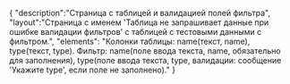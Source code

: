 {
"description":"Страница с таблицей и валидацией полей фильтра",
"layout":"Страница с именем 'Таблица не запрашивает данные при ошибке валидации фильтров' с таблицей с тестовыми данными с фильтром.",
"elements": "Колонки таблицы: name(текст, name), type(текст, type).
Фильтр: name(поле ввода текста, name, обязательно для заполнения), type(поле ввода текста, type, валидации: сообщение 'Укажите type', если поле не заполнено)."
}